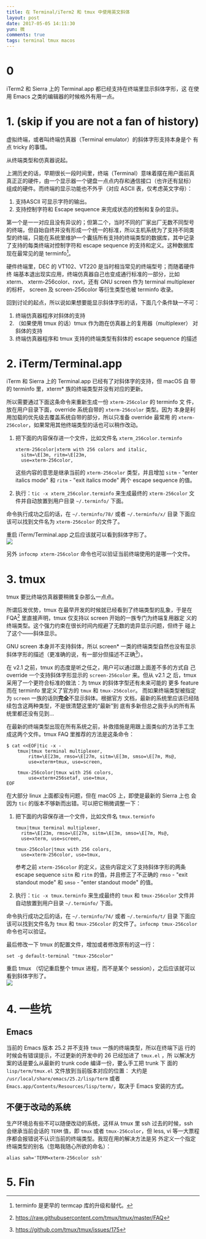 ```yaml
---
title: 在 Terminal/iTerm2 和 tmux 中使用英文斜体
layout: post
date: 2017-05-05 14:11:30
yun: 微
comments: true
tags: terminal tmux macos
---
```


# 0
iTerm2 和 Sierra 上的 Terminal.app 都已经支持在终端里显示斜体字形，这
在使用 Emacs 之类的编辑器的时候格外有用一点。

# 1. (skip if you are not a fan of history)
虚拟终端，或者叫终端仿真器（Terminal emulator）的斜体字形支持本身是个
有点 tricky 的事情。

从终端类型和仿真器说起。

上溯历史的话，早期很长一段时间里，终端（Terminal）意味着摆在用户面前真
真正正的硬件，由一个显示器一个键盘一点点内存和通信接口（也许还有鼠标）
组成的硬件。而终端的显示功能也不外乎（对应 ASCII 表，仅考虑英文字母）：

1. 支持ASCII 可显示字符的输出。
2. 支持控制字符和 Escape sequence 来完成状态的控制和复杂的显示。

第一个是一一对应且没有异议的；但第二个，当时不同的厂家出厂无数不同型号
的终端，但自始自终并没有形成一个统一的标准，所以主机系统为了支持不同类
型的终端，只能在系统里维护一个囊括所有支持的终端类型的数据库，其中记录
了支持的每类终端对控制字符和 escape sequence 的支持和定义。这种数据库
现在最常见的是 terminfo[^1]。

硬件终端里，DEC 的 VT102、VT220 是当时相当常见的终端型号；而随着硬件终
端基本退出现实应用，终端仿真器自己也变成通行标准的一部分，比如 xterm、
xterm-256color、rxvt，还有 GNU screen 作为 terminal multiplexer 的标杆，
screen 及 screen-256color 等衍生类型也被 terminfo 收录。

回到讨论的起点，所以说如果想要能显示斜体字形的话，下面几个条件缺一不可：

1. 终端仿真器程序对斜体的支持
2. （如果使用 tmux 的话）tmux 作为跑在仿真器上的复用器（multiplexer）
   对斜体的支持
2. 终端仿真器程序和 tmux 支持的终端类型有斜体的 escape sequence 的描述

# 2. iTerm/Terminal.app
iTerm 和 Sierra 上的 Terminal.app 已经有了对斜体字的支持，但 macOS 自
带的 terminfo 里，xterm* 族的终端类型并没有对应的更新。

所以需要通过下面这条命令来重新生成一份 `xterm-256color` 的 terminfo 文
件，放在用户目录下面，override 系统自带的 `xterm-256color` 类型。因为
本身是利用加载的优先级去覆盖系统自带的部分，所以只准备 override 最常用
的 `xterm-256color`，如果常用其他终端类型的话也可以稍作改动。

1. 把下面的内容保存进一个文件，比如文件名 `xterm_256color.terminfo`

    ```
    xterm-256color|xterm with 256 colors and italic,
      sitm=\E[3m, ritm=\E[23m,
      use=xterm-256color,
    ```

    这些内容的意思是继承当前的 `xterm-256color` 类型，并且增加
    `sitm` - "enter italics mode" 和 `ritm` - "exit italics mode" 两个
    escape sequence 的值。

2. 执行：`tic -x xterm_256color.terminfo` 来生成最终的
   `xterm-256color` 文件并自动放置到用户目录 `~/.terminfo/` 下面。

命令执行成功之后的话，在 `~/.terminfo/78/` 或者 `~/.terminfo/x/` 目录
下面应该可以找到文件名为 `xterm-256color` 的文件了。

重启 iTerm/Terminal.app 之后应该就可以看到斜体字形了。  
![](/content/images/2017/05/iterm_italic.png)

另外 `infocmp xterm-256color` 命令也可以验证当前终端使用的是哪一个文件。

# 3. tmux
tmux 要比终端仿真器要稍微复杂那么一点点。

所谓后发优势，tmux 在最早开发的时候就已经看到了终端类型的乱象，于是在
FQA[^2] 里直接声明，tmux 仅支持以 screen 开始的一族专门为终端复用器定
义的终端类型。这个强力约束在很长时间内规避了无数的诡异显示问题，但终于
碰上了这个——斜体显示。

GNU screen 本身并不支持斜体，所以 screen* 一类的终端类型自然也没有显示
斜体字形的描述（更准确的说，有一部分但描述不正确[^3]）。

在 v2.1 之前，tmux 的态度是听之任之，用户可以通过跟上面差不多的方式自
己 override 一个支持斜体字形显示的 `screen-256color` 来。但从 v2.1 之
后，tmux 采用了一个更符合标准的做法：为 tmux 的斜体字型还有未来可能的
更多 feature 而在 terminfo 里定义了官方的 `tmux` 和 `tmux-256color`。
而如果终端类型被指定为 `screen` 一族的话则**完全**不显示斜体。根据官方
文档，最新的系统里应该已经陆续包含这两种类型，不是很清楚这里的“最新”到
底有多新但总之我手头的所有系统里都还没有见到…

在最新的终端类型出现在所有系统之前，补救措施是用跟上面类似的方法手工生
成这两个文件。tmux FAQ 里推荐的方法是这条命令：

```
$ cat <<EOF|tic -x -
	tmux|tmux terminal multiplexer,
		ritm=\E[23m, rmso=\E[27m, sitm=\E[3m, smso=\E[7m, Ms@,
		use=xterm+tmux, use=screen,

	tmux-256color|tmux with 256 colors,
		use=xterm+256setaf, use=tmux,
EOF
```

在大部分 linux 上面都没有问题，但在 macOS 上，即使是最新的 Sierra 上也
会因为 `tic` 的版本不够新而出错。可以把它稍微调整一下：

1. 把下面的内容保存进一个文件，比如文件名 `tmux.terminfo`

    ```
    tmux|tmux terminal multiplexer,
      ritm=\E[23m, rmso=\E[27m, sitm=\E[3m, smso=\E[7m, Ms@,
      use=xterm, use=screen,

    tmux-256color|tmux with 256 colors,
      use=xterm-256color, use=tmux,
    ```

    参考之前 `xterm-256color` 的定义，这些内容定义了支持斜体字形的两条
    escape sequence `sitm` 和 `ritm` 的值，并且修正了不正确的 `rmso` -
    "exit standout mode" 和 `smso` - "enter standout mode" 的值。

2. 执行：`tic -x tmux.terminfo` 来生成最终的 `tmux` 和 `tmux-256color`
   文件并自动放置到用户目录 `~/.terminfo/` 下面。

命令执行成功之后的话，在 `~/.terminfo/74/` 或者 `~/.terminfo/t/` 目录
下面应该可以找到文件名为 `tmux` 和 `tmux-256color` 的文件了。`infocmp
tmux-256color` 命令也可以验证。

最后修改一下 tmux 的配置文件，增加或者修改原有的这一行：

```
set -g default-terminal "tmux-256color"
```

重启 tmux （切记重启整个 tmux 进程，而不是某个 session），之后应该就可以看到斜体字形了。  
![](/content/images/2017/05/iterm_tmux_italic.png)

# 4. 一些坑
## Emacs
当前的 Emacs 版本 25.2 并不支持 `tmux` 一族的终端类型，所以在终端下运
行的时候会有错误提示，不过更新的开发中的 26 已经加进了 `tmux.el` ，所
以解决方案的话是要么从最新的 trunk code 编译一份，要么手工把 trunk 下
面的 `lisp/term/tmux.el` 文件放到当前版本对应的位置： 大约是 `/usr/local/share/emacs/25.2/lisp/term` 或者 `Emacs.app/Contents/Resources/lisp/term/`，取决于 Emacs 安装的方式。

## 不便于改动的系统
生产环境总有些不可以随便改动的系统，这样从 tmux 里 ssh 过去的时候，ssh
会继承当前会话的 `TERM` 值，即 `tmux` 或者 `tmux-256color`，但 less,
vi 等一大票程序都会报错说不认识当前的终端类型。我现在用的解决方法是另
外定义一个指定终端类型的别名（忽略我随心所欲的命名）：

```
alias sah='TERM=xterm-256color ssh'
```
# 5. Fin

[^1]: terminfo 是更早的 termcap 库的升级和替代。
[^2]: https://raw.githubusercontent.com/tmux/tmux/master/FAQ
[^3]: https://github.com/tmux/tmux/issues/175
